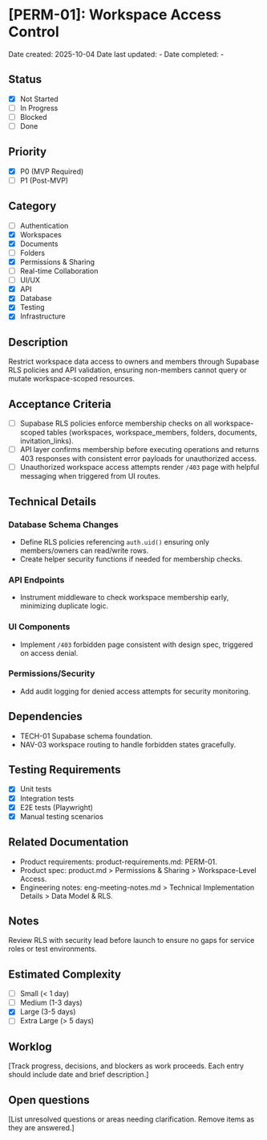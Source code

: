 # [PERM-01]: Workspace Access Control

Date created: 2025-10-04
Date last updated: -
Date completed: -

## Status

- [x] Not Started
- [ ] In Progress
- [ ] Blocked
- [ ] Done

## Priority

- [x] P0 (MVP Required)
- [ ] P1 (Post-MVP)

## Category

- [ ] Authentication
- [x] Workspaces
- [x] Documents
- [ ] Folders
- [x] Permissions & Sharing
- [ ] Real-time Collaboration
- [ ] UI/UX
- [x] API
- [x] Database
- [x] Testing
- [x] Infrastructure

## Description

Restrict workspace data access to owners and members through Supabase RLS policies and API validation, ensuring non-members cannot query or mutate workspace-scoped resources.

## Acceptance Criteria

- [ ] Supabase RLS policies enforce membership checks on all workspace-scoped tables (workspaces, workspace_members, folders, documents, invitation_links).
- [ ] API layer confirms membership before executing operations and returns 403 responses with consistent error payloads for unauthorized access.
- [ ] Unauthorized workspace access attempts render `/403` page with helpful messaging when triggered from UI routes.

## Technical Details

### Database Schema Changes

- Define RLS policies referencing `auth.uid()` ensuring only members/owners can read/write rows.
- Create helper security functions if needed for membership checks.

### API Endpoints

- Instrument middleware to check workspace membership early, minimizing duplicate logic.

### UI Components

- Implement `/403` forbidden page consistent with design spec, triggered on access denial.

### Permissions/Security

- Add audit logging for denied access attempts for security monitoring.

## Dependencies

- TECH-01 Supabase schema foundation.
- NAV-03 workspace routing to handle forbidden states gracefully.

## Testing Requirements

- [x] Unit tests
- [x] Integration tests
- [x] E2E tests (Playwright)
- [x] Manual testing scenarios

## Related Documentation

- Product requirements: product-requirements.md: PERM-01.
- Product spec: product.md > Permissions & Sharing > Workspace-Level Access.
- Engineering notes: eng-meeting-notes.md > Technical Implementation Details > Data Model & RLS.

## Notes

Review RLS with security lead before launch to ensure no gaps for service roles or test environments.

## Estimated Complexity

- [ ] Small (< 1 day)
- [ ] Medium (1-3 days)
- [x] Large (3-5 days)
- [ ] Extra Large (> 5 days)

## Worklog

[Track progress, decisions, and blockers as work proceeds. Each entry should include date and brief description.]

## Open questions

[List unresolved questions or areas needing clarification. Remove items as they are answered.]
